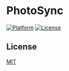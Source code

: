 # PhotoSync
[![Platform](https://img.shields.io/badge/platform-ios-lightgrey.svg)](https://developer.apple.com/devcenter/ios/index.action)
[![License](https://img.shields.io/badge/license-MIT-3f3f3f.svg)](http://choosealicense.com/licenses/mit)

## License
[MIT](LICENSE)

